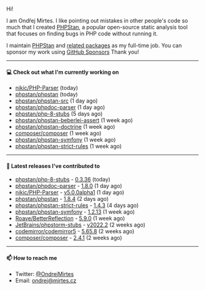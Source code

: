 Hi!

I am Ondřej Mirtes. I like pointing out mistakes in other people's code so much that I created [PHPStan](https://phpstan.org/), a popular open-source static analysis tool that focuses on finding bugs in PHP code without running it.

I maintain [PHPStan](https://github.com/phpstan/phpstan) and [related packages](https://github.com/phpstan/) as my full-time job. You can sponsor my work using [GitHub Sponsors](https://github.com/sponsors/ondrejmirtes) Thank you!

---

#### 💻 Check out what I'm currently working on

- [nikic/PHP-Parser](https://github.com/nikic/PHP-Parser) (today)
- [phpstan/phpstan](https://github.com/phpstan/phpstan) (today)
- [phpstan/phpstan-src](https://github.com/phpstan/phpstan-src) (1 day ago)
- [phpstan/phpdoc-parser](https://github.com/phpstan/phpdoc-parser) (1 day ago)
- [phpstan/php-8-stubs](https://github.com/phpstan/php-8-stubs) (5 days ago)
- [phpstan/phpstan-beberlei-assert](https://github.com/phpstan/phpstan-beberlei-assert) (1 week ago)
- [phpstan/phpstan-doctrine](https://github.com/phpstan/phpstan-doctrine) (1 week ago)
- [composer/composer](https://github.com/composer/composer) (1 week ago)
- [phpstan/phpstan-symfony](https://github.com/phpstan/phpstan-symfony) (1 week ago)
- [phpstan/phpstan-strict-rules](https://github.com/phpstan/phpstan-strict-rules) (1 week ago)

---

#### 🔭 Latest releases I've contributed to

- [phpstan/php-8-stubs](https://github.com/phpstan/php-8-stubs) - [0.3.36](https://github.com/phpstan/php-8-stubs/releases/tag/0.3.36) (today)
- [phpstan/phpdoc-parser](https://github.com/phpstan/phpdoc-parser) - [1.8.0](https://github.com/phpstan/phpdoc-parser/releases/tag/1.8.0) (1 day ago)
- [nikic/PHP-Parser](https://github.com/nikic/PHP-Parser) - [v5.0.0alpha1](https://github.com/nikic/PHP-Parser/releases/tag/v5.0.0alpha1) (1 day ago)
- [phpstan/phpstan](https://github.com/phpstan/phpstan) - [1.8.4](https://github.com/phpstan/phpstan/releases/tag/1.8.4) (2 days ago)
- [phpstan/phpstan-strict-rules](https://github.com/phpstan/phpstan-strict-rules) - [1.4.3](https://github.com/phpstan/phpstan-strict-rules/releases/tag/1.4.3) (4 days ago)
- [phpstan/phpstan-symfony](https://github.com/phpstan/phpstan-symfony) - [1.2.13](https://github.com/phpstan/phpstan-symfony/releases/tag/1.2.13) (1 week ago)
- [Roave/BetterReflection](https://github.com/Roave/BetterReflection) - [5.9.0](https://github.com/Roave/BetterReflection/releases/tag/5.9.0) (1 week ago)
- [JetBrains/phpstorm-stubs](https://github.com/JetBrains/phpstorm-stubs) - [v2022.2](https://github.com/JetBrains/phpstorm-stubs/releases/tag/v2022.2) (2 weeks ago)
- [codemirror/codemirror5](https://github.com/codemirror/codemirror5) - [5.65.8](https://github.com/codemirror/codemirror5/releases/tag/5.65.8) (2 weeks ago)
- [composer/composer](https://github.com/composer/composer) - [2.4.1](https://github.com/composer/composer/releases/tag/2.4.1) (2 weeks ago)

---

#### 📫 How to reach me

- Twitter: [@OndrejMirtes](https://twitter.com/ondrejmirtes)
- Email: [ondrej@mirtes.cz](mailto:ondrej@mirtes.cz)
